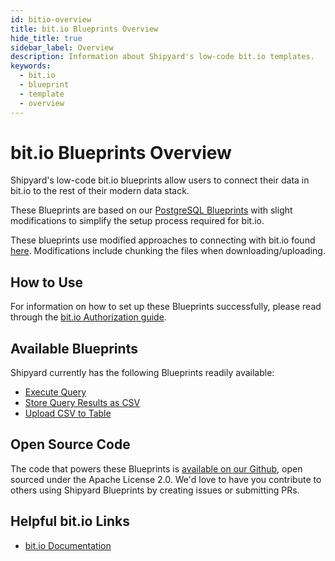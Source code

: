 ```yaml
---
id: bitio-overview
title: bit.io Blueprints Overview
hide_title: true
sidebar_label: Overview
description: Information about Shipyard's low-code bit.io templates.
keywords:
  - bit.io
  - blueprint
  - template
  - overview
---
```


# bit.io Blueprints Overview

Shipyard's low-code bit.io blueprints allow users to connect their data in bit.io to the rest of their modern data stack.

These Blueprints are based on our [PostgreSQL Blueprints](../postgresql/postgresql-overview.md) with slight modifications to simplify the setup process required for bit.io.

These blueprints use modified approaches to connecting with bit.io found [here](https://docs.bit.io/docs/connecting-via-pandas). Modifications include chunking the files when downloading/uploading.


## How to Use
For information on how to set up these Blueprints successfully, please read through the [bit.io Authorization guide](bitio-authorization.md).

## Available Blueprints
Shipyard currently has the following Blueprints readily available:
- [Execute Query](bitio-execute-query.md)
- [Store Query Results as CSV](bitio-store-query-results-as-csv.md)
- [Upload CSV to Table](bitio-upload-csv-to-table)

## Open Source Code
The code that powers these Blueprints is [available on our Github](https://github.com/shipyardapp/postgresql-blueprints), open sourced under the Apache License 2.0. We'd love to have you contribute to others using Shipyard Blueprints by creating issues or submitting PRs.

## Helpful bit.io Links
- [bit.io Documentation](https://docs.bit.io/docs/getting-started)  